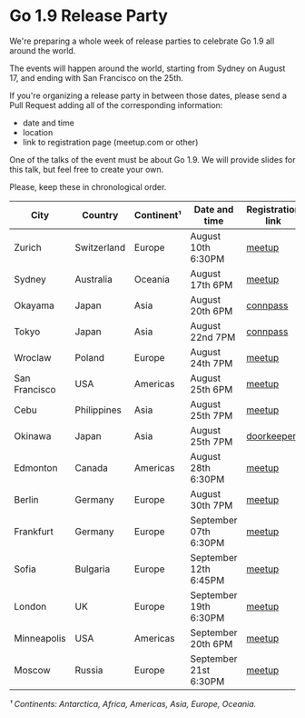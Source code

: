 # Go 1.9 Release Party

We're preparing a whole week of release parties to celebrate Go 1.9 all
around the world.

The events will happen around the world, starting from
Sydney on August 17, and ending with San Francisco on the 25th.

If you're organizing a release party in between those
dates, please send a Pull Request adding all of
the corresponding information:

- date and time
- location
- link to registration page (meetup.com or other)

One of the talks of the event must be about Go 1.9. We will provide slides
for this talk, but feel free to create your own.

Please, keep these in chronological order.

|  City          |  Country     |  Continent¹  |  Date and time         |  Registration link                                                              |
|----------------|--------------|--------------|------------------------|---------------------------------------------------------------------------------|
|  Zurich        |  Switzerland |  Europe      |  August 10th 6:30PM    |  [meetup](https://www.meetup.com/Zurich-Gophers/events/241810113/)              |
|  Sydney        |  Australia   |  Oceania     |  August 17th 6PM       |  [meetup](https://www.meetup.com/golang-syd/events/241998623/)                  |
|  Okayama       |  Japan       |  Asia        |  August 20th 6PM       |  [connpass](https://connpass.com/event/64370/)                                  |
|  Tokyo         |  Japan       |  Asia        |  August 22nd 7PM       |  [connpass](https://gocon.connpass.com/event/64281/)                            |
|  Wroclaw       |  Poland      |  Europe      |  August 24th 7PM       |  [meetup](https://www.meetup.com/gowroc/events/241903725/)                      |
|  San Francisco |  USA         |  Americas    |  August 25th 6PM       |  [meetup](https://www.meetup.com/golangsf/events/242601514/)                    |
|  Cebu          |  Philippines |  Asia        |  August 25th 7PM       |  [meetup](https://www.meetup.com/Golang-Cebu/events/241977637/)                 |
|  Okinawa       |  Japan       |  Asia        |  August 25th 7PM       |  [doorkeeper](https://okinawa-go.doorkeeper.jp/events/63972)                    |
|  Edmonton      |  Canada      |  Americas    |  August 28th 6:30PM    |  [meetup](https://www.meetup.com/startupedmonton/events/242022523/)             |
|  Berlin        |  Germany     |  Europe      |  August 30th 7PM       |  [meetup](https://www.meetup.com/golang-users-berlin/events/242617466/)         |
|  Frankfurt     |  Germany     |  Europe      |  September 07th 6:30PM |  [meetup](https://www.meetup.com/de-DE/gophers-frm/events/242325815/)           |
|  Sofia         |  Bulgaria    |  Europe      |  September 12th 6:45PM |  [meetup](https://www.meetup.com/Golang-Bulgaria/events/242639745/)             |
|  London        |  UK          |  Europe      |  September 19th 6:30PM |  [meetup](https://www.meetup.com/Go-London-User-Group/events/243176499/)        |
|  Minneapolis   |  USA         |  Americas    |  September 20th 6PM    |  [meetup](https://www.meetup.com/Minneapolis-Ultimate-Golang/events/241731116/) |
|  Moscow        |  Russia      |  Europe      |  September 21st 6:30PM |  [meetup](https://www.meetup.com/Golang-Moscow/events/243355045/) |

_¹ Continents: Antarctica, Africa, Americas, Asia, Europe, Oceania._
